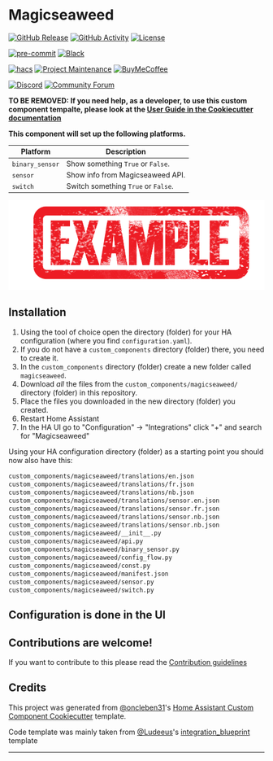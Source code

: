 # Magicseaweed

[![GitHub Release][releases-shield]][releases]
[![GitHub Activity][commits-shield]][commits]
[![License][license-shield]](LICENSE)

[![pre-commit][pre-commit-shield]][pre-commit]
[![Black][black-shield]][black]

[![hacs][hacsbadge]][hacs]
[![Project Maintenance][maintenance-shield]][user_profile]
[![BuyMeCoffee][buymecoffeebadge]][buymecoffee]

[![Discord][discord-shield]][discord]
[![Community Forum][forum-shield]][forum]

**TO BE REMOVED: If you need help, as a developer, to use this custom component tempalte,
please look at the [User Guide in the Cookiecutter documentation](https://cookiecutter-homeassistant-custom-component.readthedocs.io/en/stable/quickstart.html)**

**This component will set up the following platforms.**

| Platform        | Description                                                               |
| --------------- | ------------------------------------------------------------------------- |
| `binary_sensor` | Show something `True` or `False`.                                         |
| `sensor`        | Show info from Magicseaweed API. |
| `switch`        | Switch something `True` or `False`.                                       |

![example][exampleimg]

## Installation

1. Using the tool of choice open the directory (folder) for your HA configuration (where you find `configuration.yaml`).
2. If you do not have a `custom_components` directory (folder) there, you need to create it.
3. In the `custom_components` directory (folder) create a new folder called `magicseaweed`.
4. Download _all_ the files from the `custom_components/magicseaweed/` directory (folder) in this repository.
5. Place the files you downloaded in the new directory (folder) you created.
6. Restart Home Assistant
7. In the HA UI go to "Configuration" -> "Integrations" click "+" and search for "Magicseaweed"

Using your HA configuration directory (folder) as a starting point you should now also have this:

```text
custom_components/magicseaweed/translations/en.json
custom_components/magicseaweed/translations/fr.json
custom_components/magicseaweed/translations/nb.json
custom_components/magicseaweed/translations/sensor.en.json
custom_components/magicseaweed/translations/sensor.fr.json
custom_components/magicseaweed/translations/sensor.nb.json
custom_components/magicseaweed/translations/sensor.nb.json
custom_components/magicseaweed/__init__.py
custom_components/magicseaweed/api.py
custom_components/magicseaweed/binary_sensor.py
custom_components/magicseaweed/config_flow.py
custom_components/magicseaweed/const.py
custom_components/magicseaweed/manifest.json
custom_components/magicseaweed/sensor.py
custom_components/magicseaweed/switch.py
```

## Configuration is done in the UI

<!---->

## Contributions are welcome!

If you want to contribute to this please read the [Contribution guidelines](CONTRIBUTING.md)

## Credits

This project was generated from [@oncleben31](https://github.com/oncleben31)'s [Home Assistant Custom Component Cookiecutter](https://github.com/oncleben31/cookiecutter-homeassistant-custom-component) template.

Code template was mainly taken from [@Ludeeus](https://github.com/ludeeus)'s [integration_blueprint][integration_blueprint] template

---

[integration_blueprint]: https://github.com/custom-components/integration_blueprint
[black]: https://github.com/psf/black
[black-shield]: https://img.shields.io/badge/code%20style-black-000000.svg?style=for-the-badge
[buymecoffee]: https://www.buymeacoffee.com/jcconnell
[buymecoffeebadge]: https://img.shields.io/badge/buy%20me%20a%20coffee-donate-yellow.svg?style=for-the-badge
[commits-shield]: https://img.shields.io/github/commit-activity/y/jcconnell/magicseaweed.svg?style=for-the-badge
[commits]: https://github.com/jcconnell/magicseaweed/commits/main
[hacs]: https://hacs.xyz
[hacsbadge]: https://img.shields.io/badge/HACS-Custom-orange.svg?style=for-the-badge
[discord]: https://discord.gg/Qa5fW2R
[discord-shield]: https://img.shields.io/discord/330944238910963714.svg?style=for-the-badge
[exampleimg]: example.png
[forum-shield]: https://img.shields.io/badge/community-forum-brightgreen.svg?style=for-the-badge
[forum]: https://community.home-assistant.io/
[license-shield]: https://img.shields.io/github/license/jcconnell/magicseaweed.svg?style=for-the-badge
[maintenance-shield]: https://img.shields.io/badge/maintainer-%40jcconnell-blue.svg?style=for-the-badge
[pre-commit]: https://github.com/pre-commit/pre-commit
[pre-commit-shield]: https://img.shields.io/badge/pre--commit-enabled-brightgreen?style=for-the-badge
[releases-shield]: https://img.shields.io/github/release/jcconnell/magicseaweed.svg?style=for-the-badge
[releases]: https://github.com/jcconnell/magicseaweed/releases
[user_profile]: https://github.com/jcconnell
